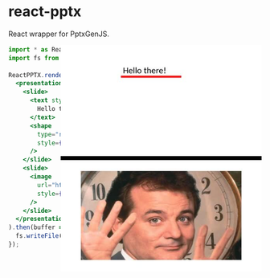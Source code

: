 # react-pptx

React wrapper for PptxGenJS.

<img align="right" width="400" height="450" src="./README_Slides.jpg">

```jsx
import * as ReactPPTX from "react-pptx";
import fs from "fs";

ReactPPTX.render(
  <presentation>
    <slide>
      <text style={{ x: 3, y: 1, w: 3, h: 0.5, fontSize: 32 }}>
        Hello there!
      </text>
      <shape
        type="rect"
        style={{ x: 3, y: 1.55, w: 3, h: 0.1, backgroundColor: "#FF0000" }}
      />
    </slide>
    <slide>
      <image
        url="http://www.fillmurray.com/460/300"
        style={{ x: "10%", y: "10%", w: "80%", h: "80%" }}
      />
    </slide>
  </presentation>
).then(buffer => {
  fs.writeFile("presentation.pptx", buffer);
});
```
